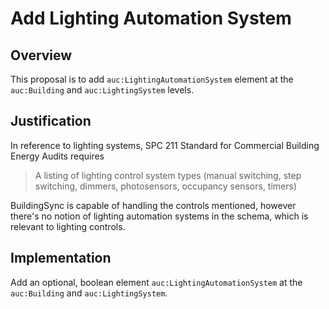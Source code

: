 # Add Lighting Automation System

## Overview

This proposal is to add `auc:LightingAutomationSystem` element at the `auc:Building` and `auc:LightingSystem` levels.

## Justification

In reference to lighting systems, SPC 211 Standard for Commercial Building Energy Audits requires
> A listing of lighting control system types (manual switching, step switching, dimmers, photosensors, occupancy sensors, timers)

BuildingSync is capable of handling the controls mentioned, however there's no notion of lighting automation systems in the schema, which is relevant to lighting controls.

## Implementation

Add an optional, boolean element `auc:LightingAutomationSystem` at the `auc:Building` and `auc:LightingSystem`.
